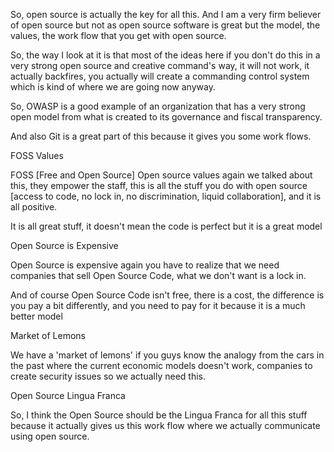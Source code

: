 So, open source is actually the key for all this. And I am a very firm believer of open source but not as open source software is great but the model, the values, the work flow that you get with open source.

So, the way I look at it is that most of the ideas here if you don't do this in a very strong open source and creative command's way, it will not work, it actually backfires, you actually will create a commanding control system which is kind of where we are going now anyway.

So, OWASP is a good example of an organization that has a very strong open model from what is created to its governance and fiscal transparency.

And also Git is a great part of this because it gives you some work flows.

FOSS Values

FOSS [Free and Open Source] Open source values again we talked about this, they empower the staff, this is all the stuff you do with open source [access to code, no lock in, no discrimination, liquid collaboration], and it is all positive.

It is all great stuff, it doesn't mean the code is perfect but it is a great model

Open Source is Expensive

Open Source is expensive again you have to realize that we need companies that sell Open Source Code, what we don't want is a lock in.

And of course Open Source Code isn't free, there is a cost, the difference is you pay a bit differently, and you need to pay for it because it is a much better model

Market of Lemons

We have a 'market of lemons' if you guys know the analogy from the cars in the past where the current economic models doesn't work, companies to create security issues so we actually need this. 

Open Source Lingua Franca

So, I think the Open Source should be the Lingua Franca for all this stuff because it actually gives us this work flow where we actually communicate using open source.
